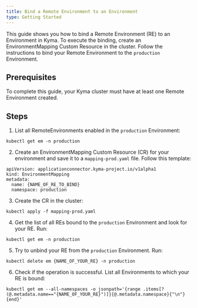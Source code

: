 ```yaml
---
title: Bind a Remote Environment to an Environment
type: Getting Started
---
```


This guide shows you how to bind a Remote Environment (RE) to an Environment in Kyma. To execute the binding, create an EnvironmentMapping Custom Resource in the cluster. Follow the instructions to bind your Remote Environment to the `production` Environment.

## Prerequisites

To complete this guide, your Kyma cluster must have at least one Remote Environment created.

## Steps


1. List all RemoteEnvironments enabled in the `production` Environment:
  ```
  kubectl get em -n production
  ```

2. Create an EnvironmentMapping Custom Resource (CR) for your environment and save it to a `mapping-prod.yaml` file. Follow this template:
  ```
  apiVersion: applicationconnector.kyma-project.io/v1alpha1
  kind: EnvironmentMapping
  metadata:
    name: {NAME_OF_RE_TO_BIND}
    namespace: production
  ```

3. Create the CR in the cluster:  
  ```
  kubectl apply -f mapping-prod.yaml
  ```

4. Get the list of all REs bound to the `production` Environment and look for your RE. Run:
  ```
  kubectl get em -n production
  ```

5. Try to unbind your RE from the `production` Environment. Run:
  ```
  kubectl delete em {NAME_OF_YOUR_RE} -n production
  ```

6. Check if the operation is successful. List all Environments to which your RE is bound:
  ```
  kubectl get em --all-namespaces -o jsonpath='{range .items[?(@.metadata.name=="{NAME_OF_YOUR_RE}")]}{@.metadata.namespace}{"\n"}{end}'
  ```
